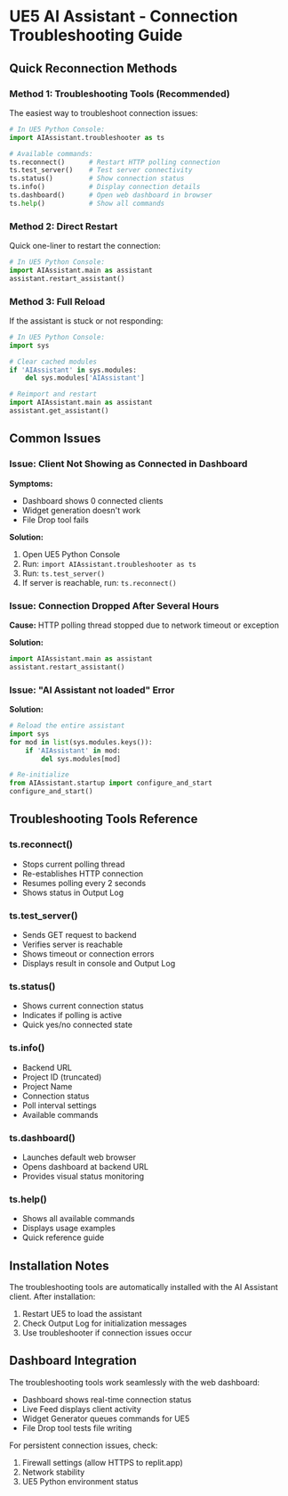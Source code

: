 # UE5 AI Assistant - Connection Troubleshooting Guide

## Quick Reconnection Methods

### Method 1: Troubleshooting Tools (Recommended)
The easiest way to troubleshoot connection issues:

```python
# In UE5 Python Console:
import AIAssistant.troubleshooter as ts

# Available commands:
ts.reconnect()      # Restart HTTP polling connection
ts.test_server()    # Test server connectivity
ts.status()         # Show connection status
ts.info()           # Display connection details
ts.dashboard()      # Open web dashboard in browser
ts.help()           # Show all commands
```

### Method 2: Direct Restart
Quick one-liner to restart the connection:

```python
# In UE5 Python Console:
import AIAssistant.main as assistant
assistant.restart_assistant()
```

### Method 3: Full Reload
If the assistant is stuck or not responding:

```python
# In UE5 Python Console:
import sys

# Clear cached modules
if 'AIAssistant' in sys.modules:
    del sys.modules['AIAssistant']

# Reimport and restart
import AIAssistant.main as assistant
assistant.get_assistant()
```

## Common Issues

### Issue: Client Not Showing as Connected in Dashboard

**Symptoms:**
- Dashboard shows 0 connected clients
- Widget generation doesn't work
- File Drop tool fails

**Solution:**
1. Open UE5 Python Console
2. Run: `import AIAssistant.troubleshooter as ts`
3. Run: `ts.test_server()`
4. If server is reachable, run: `ts.reconnect()`

### Issue: Connection Dropped After Several Hours

**Cause:** HTTP polling thread stopped due to network timeout or exception

**Solution:**
```python
import AIAssistant.main as assistant
assistant.restart_assistant()
```

### Issue: "AI Assistant not loaded" Error

**Solution:**
```python
# Reload the entire assistant
import sys
for mod in list(sys.modules.keys()):
    if 'AIAssistant' in mod:
        del sys.modules[mod]

# Re-initialize
from AIAssistant.startup import configure_and_start
configure_and_start()
```

## Troubleshooting Tools Reference

### ts.reconnect()
- Stops current polling thread
- Re-establishes HTTP connection
- Resumes polling every 2 seconds
- Shows status in Output Log

### ts.test_server()
- Sends GET request to backend
- Verifies server is reachable
- Shows timeout or connection errors
- Displays result in console and Output Log

### ts.status()
- Shows current connection status
- Indicates if polling is active
- Quick yes/no connected state

### ts.info()
- Backend URL
- Project ID (truncated)
- Project Name
- Connection status
- Poll interval settings
- Available commands

### ts.dashboard()
- Launches default web browser
- Opens dashboard at backend URL
- Provides visual status monitoring

### ts.help()
- Shows all available commands
- Displays usage examples
- Quick reference guide

## Installation Notes

The troubleshooting tools are automatically installed with the AI Assistant client. After installation:

1. Restart UE5 to load the assistant
2. Check Output Log for initialization messages
3. Use troubleshooter if connection issues occur

## Dashboard Integration

The troubleshooting tools work seamlessly with the web dashboard:
- Dashboard shows real-time connection status
- Live Feed displays client activity
- Widget Generator queues commands for UE5
- File Drop tool tests file writing

For persistent connection issues, check:
1. Firewall settings (allow HTTPS to replit.app)
2. Network stability
3. UE5 Python environment status
